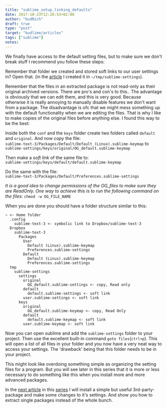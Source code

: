 ```yaml
---
title: "sublime_setup_linking_defaults"
date: 2017-10-23T12:26:53+02:00
author: "budRich"
draft: true
type: "post"
target: "budlime/articles"
tags: ["sublime"]
notes:
---
```

We finally have access to the default setting files, but to make sure we don't break stuff I recommend you follow these steps:

Remember that folder we created and stored soft links to our user settings in? Open that. (in the [article](link) I created it in `~/tmp/sublime-settings`).  

Remember that the files in an extracted package is not read-only as their original archived versions. There are pro's and con's to this.. The advantage is obviously that we can edit them, and this is very good. Because otherwise it is really annoying to manually disable features we don't want from a package. The disadvantage is ofc that we might mess something up with the default functionality when we are editing the files. That is why I like to make copies of the original files before anything else. I found this way to be the best:

Inside both the `conf` and the `keys` folder create two folders called `default` and `original`. And now *copy* the file:  
`sublime-text-3/Packages/Default/Default (Linux).sublime-keymap`
to
`sublime-settings/keys/original/OG_default.sublime-keymap`

Then make a *soft link* of the same file to:  
`sublime-settings/keys/default/default.sublime-keymap`

Do the same with the file:  
`sublime-text-3/Packages/Default/Preferences.sublime-settings`  

*It is a good idea to change permissions of the OG_files to make sure they are ReadOnly. One way to achieve this is to run the following command on the files:* `chmod -w OG_FILE_NAME`

When you are done you should have a folder structure similar to this:  

``` shell
~ <- Home folder
  .config
    sublime-text-3 <- symbolic link to Dropbox/sublime-text-3
  Dropbox
    sublime-text-3
      Packages
        User
          Default (Linux).sublime-keymap
          Preferences.sublime-settings
        Default
          Default (Linux).sublime-keymap
          Preferences.sublime-settings
  tmp
    sublime-settings
      settings
        original
          OG_default.sublime-settings <- copy, Read only
        default
          default.sublime-settings <- soft link
        user.sublime-settings <- soft link
      keys
        original
          OG_default.sublime-keymap <- copy, Read Only
        default
          default.sublime-keymap <- soft link
        user.sublime-keymap <- soft link

```

Now you can open sublime and add the `sublime-settings` folder to your project. Then use the excellent built-in command `goto files`(`ctrl+p`). This will open a list of all files in your folder and you now have a very neat way to access your settings. The 'drawback' being that this folder needs to be in your project.

This might look like overdoing something simple as organizing the setting files for a program. But you will see later in this series that it is more or less necessary to do something like this when you install more and more advanced packages.

In the [next article](link) in this [series](link) I will install a simple but useful 3rd-party-package and make some changes to it's settings. And show you how to extract single packages instead of the whole bunch.
